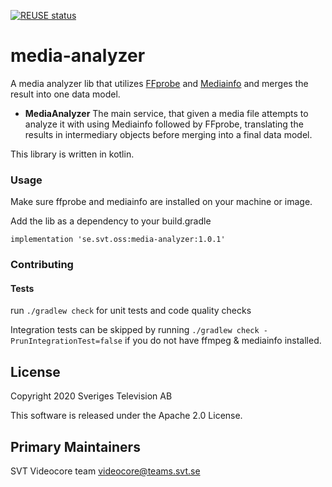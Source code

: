 [![REUSE status](https://api.reuse.software/badge/git.fsfe.org/reuse/api)](https://api.reuse.software/info/git.fsfe.org/reuse/api)

media-analyzer
===

A media analyzer lib that utilizes [FFprobe](https://ffmpeg.org/ffprobe.html) and [Mediainfo](https://mediaarea.net/en/MediaInfo) 
and merges the result into one data model. 
 
 - **MediaAnalyzer**
 The main service, that given a media file attempts to analyze it with using Mediainfo followed by FFprobe, translating
 the results in intermediary objects before merging into a final data model. 
 
This library is written in kotlin.

### Usage ###
Make sure ffprobe and mediainfo are installed on your machine or image.

Add the lib as a dependency to your build.gradle


```
implementation 'se.svt.oss:media-analyzer:1.0.1'
```

### Contributing ###

#### Tests ####

run `./gradlew check` for unit tests and code quality checks

Integration tests can be skipped by running `./gradlew check -PrunIntegrationTest=false` if you do not have ffmpeg & mediainfo installed.

## License

Copyright 2020 Sveriges Television AB

This software is released under the Apache 2.0 License.

## Primary Maintainers

SVT Videocore team <videocore@teams.svt.se>
